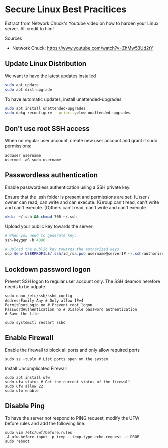 # Secure Linux Best Pracitices

Extract from Network Chuck's Youtube video on how to harden your Linux server. All credit to him!

Sources 
* Network Chuck: https://www.youtube.com/watch?v=ZhMw53Ud2tY

## Update Linux Distribution
We want to have the latest updates installed

```bash
sudo apt update
sudo apt dist-upgrade
```

To have automatic updates, install unattended-upgrades
```bash
sudo apt install unattended-upgrades
sudo dpkg-reconfigure --priority=low unattended-upgrades
```

## Don't use root SSH access
When no regular user account, create new user account and grant it sudo permissions:

```
adduser username
usermod -aG sudo username
```

## Passwordless authentication
Enable passwordless authentication using a SSH private key.

Ensure that the .ssh folder is present and permissions are set: (U)ser / owner can read, can write and can execute. (G)roup can't read, can't write and can't execute. (O)thers can't read, can't write and can't execute

```bash
mkdir ~/.ssh && chmod 700 ~/.ssh
```

Upload your public key towards the server:

```Powershell
# When you need to generate key:
ssh-keygen -b 4096

# Upload the public key towards the authorized keys
scp $env:USERPROFILE/.ssh/id_rsa.pub username@serverIP:~/.ssh/authorized_keys
```

## Lockdown password logon

Prevent SSH logon to regular user account only. The SSH deamon herefore needs to be udpate.

```
sudo nano /etc/ssh/sshd_config
AddressFamily Any # Only allow IPv4
PermitRootLogin no # Prevent root logon
PasswordAuthentication no # Disable password authentication
# Save the file

sudo systemctl restart sshd

```

## Enable Firewall
Enable the firewall to block all ports and only allow required ports
```
sudo ss -tupln # List ports open on the system
```
Install Uncomplicated Firewall
```
sudo apt install ufw
sudo ufw status # Get the current status of the firewall
sudo ufw allow 22
sudo ufw enable
```

## Disable Ping
To have the server not respond to PING request, modify the UFW before.rules and add the following line.
```
sudo vim /etc/uwf/before.rules
-A ufw-before-input -p icmp --icmp-type echo-request -j DROP
sudo reboot
```
